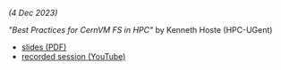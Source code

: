 *(4 Dec 2023)*

*"Best Practices for CernVM FS in HPC"* by Kenneth Hoste (HPC-UGent)

* [slides (PDF)](https://raw.githubusercontent.com/multixscale/cvmfs-tutorial-hpc-best-practices/main/files/Best-Practices-for-CernVM-FS-in-HPC-20231204.pdf)
* [recorded session (YouTube)](https://www.youtube.com/watch?v=L0Mmy7NBXDU)
